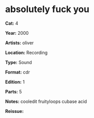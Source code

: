 # absolutely fuck you

**Cat:** 4

**Year:** 2000

**Artists:** oliver

**Location:** Recording

**Type:** Sound

**Format:** cdr

**Edition:** 1

**Parts:** 5

**Notes:** cooledit fruityloops cubase acid

**Reissue:** 
